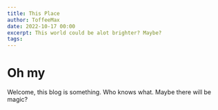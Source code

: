```yaml
--- 
title: This Place
author: ToffeeMax
date: 2022-10-17 00:00
excerpt: This world could be alot brighter? Maybe?
tags:
---
```

# Oh my
Welcome, this blog is something. Who knows what. Maybe there will be magic?